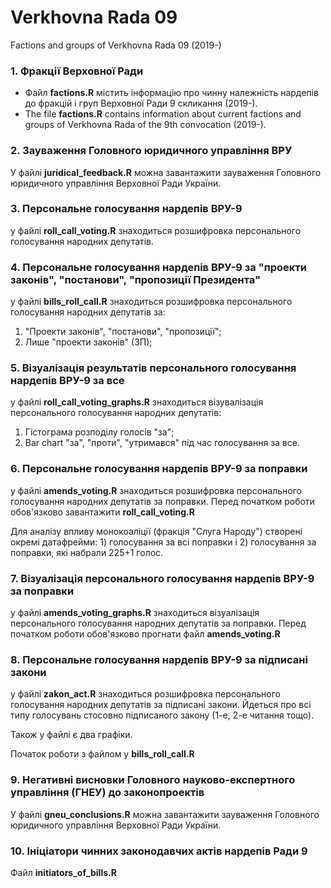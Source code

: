 # Verkhovna Rada 09
Factions and groups of Verkhovna Rada 09 (2019-)

### 1. Фракції Верховної Ради
- Файл **factions.R** містить інформацію про чинну належність нардепів до фракцій і груп Верховної Ради 9 скликання (2019-).
- The file **factions.R** contains information about current factions and groups of Verkhovna Rada of the 9th convocation (2019-).

### 2. Зауваження Головного юридичного управління ВРУ
У файлі **juridical_feedback.R** можна завантажити зауваження Головного юридичного управління Верховної Ради України.

### 3. Персональне голосування нардепів ВРУ-9
у файлі **roll_call_voting.R** знаходиться розшифровка персонального голосування народних депутатів.

### 4. Персональне голосування нардепів ВРУ-9 за "проекти законів", "постанови", "пропозиції Президента"
у файлі **bills_roll_call.R** знаходиться розшифровка персонального голосування народних депутатів за: 

1) "Проекти законів", "постанови", "пропозиції";
2) Лише "проекти законів" (ЗП);


### 5. Візуалізація результатів персонального голосування нардепів ВРУ-9 за все
у файлі **roll_call_voting_graphs.R** знаходиться візувалізація персонального голосування народних депутатів:
1) Гістограма розподілу голосів "за";
2) Bar chart "за", "проти", "утримався" під час голосування за все.


### 6. Персональне голосування нардепів ВРУ-9 за поправки
у файлі **amends_voting.R** знаходиться розшифровка персонального голосування народних депутатів за поправки.
Перед початком роботи обов'язково завантажити **roll_call_voting.R**

Для аналізу впливу монокоаліції (фракція "Слуга Народу") створені окремі датафрейми: 1) голосування за всі поправки і 2) голосування за поправки, які набрали 225+1 голос. 

### 7. Візуалізація персонального голосування нардепів ВРУ-9 за поправки
у файлі **amends_voting_graphs.R** знаходиться візуалізація персонального голосування народних депутатів за поправки.
Перед початком роботи обов'язково прогнати файл **amends_voting.R**

### 8. Персональне голосування нардепів ВРУ-9 за підписані закони
у файлі **zakon_act.R** знаходиться розшифровка персонального голосування народних депутатів за підписані закони.
Йдеться про всі типу голосувань стосовно підписаного закону (1-е, 2-е читання тощо). 

Також у файлі є два графіки. 

Початок роботи з файлом у **bills_roll_call.R**

### 9. Негативні висновки Головного науково-експертного управління (ГНЕУ) до законопроектів
У файлі **gneu_conclusions.R** можна завантажити зауваження Головного юридичного управління Верховної Ради України.

### 10. Ініціатори чинних законодавчих актів нардепів Ради 9

Файл **initiators_of_bills.R**








